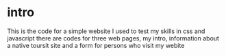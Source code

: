 # intro
This is the code for a simple website I used to test my skills in css and javascript
there are codes for three web pages, my intro, information about a native toursit site and a form for persons who visit my webite
